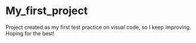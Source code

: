 # My_first_project
Project created as my first test practice on visual code, so I keep improving. Hoping for the best!
